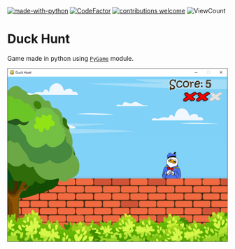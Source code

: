[![made-with-python](https://img.shields.io/static/v1?label=Made%20with&message=Python&logo=python&labelColor=FFD745&color=3475A7)](https://www.python.org/)
[![CodeFactor](https://www.codefactor.io/repository/github/sourhub226/dunk-hunt-python-pygame/badge)](https://www.codefactor.io/repository/github/sourhub226/dunk-hunt-python-pygame)
[![contributions welcome](https://img.shields.io/badge/contributions-welcome-brightgreen.svg?style=flat)](https://github.com/sourhub226/dunk-hunt-python-pygame/issues)
![ViewCount](https://views.whatilearened.today/views/github/sourhub226/dunk-hunt-python-pygame.svg)

# Duck Hunt

Game made in python using [`PyGame`](https://pypi.org/project/pygame/) module.

![game](gameplay.png)
